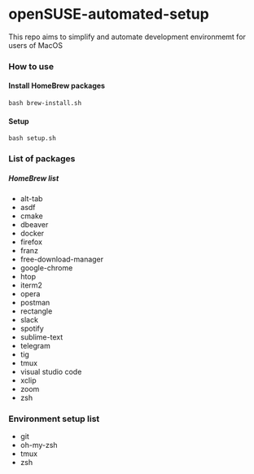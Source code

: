 # openSUSE-automated-setup
This repo aims to simplify and automate development environmemt for users of MacOS

### How to use

#### Install HomeBrew packages
```
bash brew-install.sh
```

#### Setup
```
bash setup.sh
```

### List of packages

##### HomeBrew list
* alt-tab
* asdf
* cmake
* dbeaver
* docker
* firefox
* franz
* free-download-manager
* google-chrome
* htop
* iterm2
* opera
* postman
* rectangle
* slack
* spotify
* sublime-text
* telegram
* tig
* tmux
* visual studio code
* xclip
* zoom
* zsh

### Environment setup list
* git
* oh-my-zsh
* tmux
* zsh
